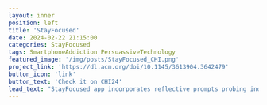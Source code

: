```yaml
---
layout: inner
position: left
title: 'StayFocused'
date: 2024-02-22 21:15:00
categories: StayFocused
tags: SmartphoneAddiction PersuassiveTechnology
featured_image: '/img/posts/StayFocused_CHI.png'
project_link: 'https://dl.acm.org/doi/10.1145/3613904.3642479'
button_icon: 'link'
button_text: 'Check it on CHI24'
lead_text: "StayFocused app incorporates reflective prompts probing individuals' phone-checking intentions whenever they check their phones and a chatbot to deliver these prompts."
---
```

